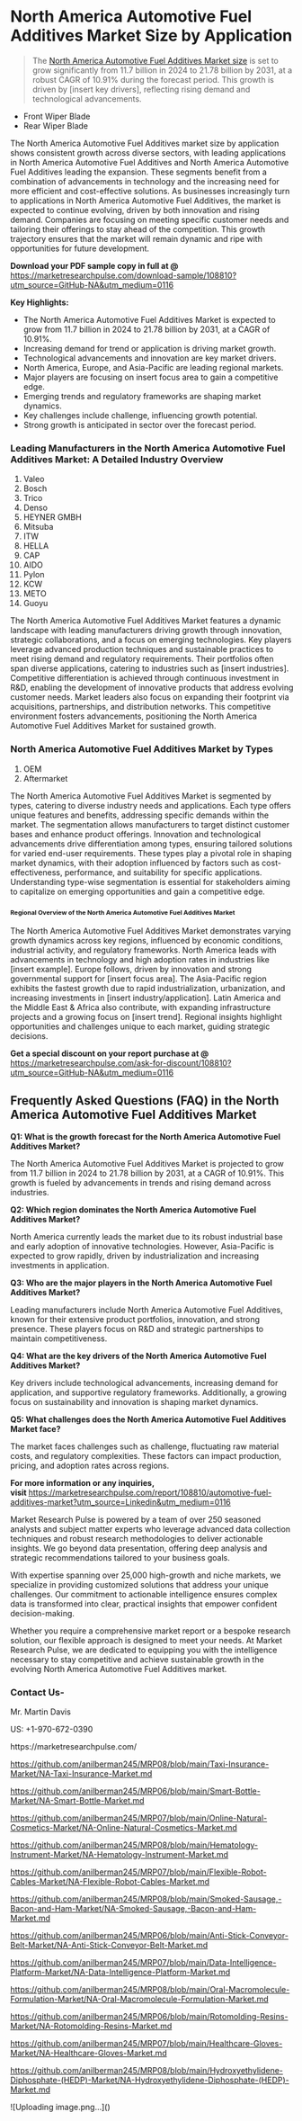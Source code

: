 <h1>North America Automotive Fuel Additives Market&nbsp;Size by Application</h1><blockquote><p>The <a href="https://marketresearchpulse.com/download-sample/108810?utm_source=GitHub-NA&amp;utm_medium=0116">North America Automotive Fuel Additives Market size</a> is set to grow significantly from 11.7 billion in 2024 to 21.78 billion by 2031, at a robust CAGR of 10.91% during the forecast period. This growth is driven by [insert key drivers], reflecting rising demand and technological advancements.</p></blockquote><ul><li>Front Wiper Blade<li> Rear Wiper Blade</li></ul><p>The North America Automotive Fuel Additives market size by application shows consistent growth across diverse sectors, with leading applications in North America Automotive Fuel Additives and North America Automotive Fuel Additives leading the expansion. These segments benefit from a combination of advancements in technology and the increasing need for more efficient and cost-effective solutions. As businesses increasingly turn to applications in North America Automotive Fuel Additives, the market is expected to continue evolving, driven by both innovation and rising demand. Companies are focusing on meeting specific customer needs and tailoring their offerings to stay ahead of the competition. This growth trajectory ensures that the market will remain dynamic and ripe with opportunities for future development.</p><p><strong>Download your PDF sample copy in full at @ </strong><a href="https://marketresearchpulse.com/download-sample/108810?utm_source=GitHub-NA&amp;utm_medium=0116">https://marketresearchpulse.com/download-sample/108810?utm_source=GitHub-NA&amp;utm_medium=0116</a></p><p><strong>Key Highlights: </strong></p><ul><li>The North America Automotive Fuel Additives Market is expected to grow from 11.7 billion in 2024 to 21.78 billion by 2031, at a CAGR of 10.91%.</li><li>Increasing demand for trend or application is driving market growth.</li><li>Technological advancements and innovation are key market drivers.</li><li>North America, Europe, and Asia-Pacific are leading regional markets.</li><li>Major players are focusing on insert focus area to gain a competitive edge.</li><li>Emerging trends and regulatory frameworks are shaping market dynamics.</li><li>Key challenges include challenge, influencing growth potential.</li><li>Strong growth is anticipated in sector over the forecast period.</li></ul><h3>Leading Manufacturers in the North America Automotive Fuel Additives Market: A Detailed Industry Overview</h3><ol><li>Valeo</li><li>Bosch</li><li>Trico</li><li>Denso</li><li>HEYNER GMBH</li><li>Mitsuba</li><li>ITW</li><li>HELLA</li><li>CAP</li><li>AIDO</li><li>Pylon</li><li>KCW</li><li>METO</li><li>Guoyu</li></ol><div class="flex max-w-full flex-col flex-grow"><div class="min-h-8 text-message flex w-full flex-col items-end gap-2 whitespace-normal break-words [.text-message+&amp;]:mt-5" dir="auto" data-message-author-role="assistant" data-message-id="fd8432e4-4910-450d-b182-61b7bfb0a01f" data-message-model-slug="gpt-4o"><div class="flex w-full flex-col gap-1 empty:hidden first:pt-[3px]"><div class="markdown prose w-full break-words dark:prose-invert light"><p>The North America Automotive Fuel Additives Market features a dynamic landscape with leading manufacturers driving growth through innovation, strategic collaborations, and a focus on emerging technologies. Key players leverage advanced production techniques and sustainable practices to meet rising demand and regulatory requirements. Their portfolios often span diverse applications, catering to industries such as [insert industries]. Competitive differentiation is achieved through continuous investment in R&amp;D, enabling the development of innovative products that address evolving customer needs. Market leaders also focus on expanding their footprint via acquisitions, partnerships, and distribution networks. This competitive environment fosters advancements, positioning the North America Automotive Fuel Additives Market for sustained growth.</p></div></div></div></div><h3>North America Automotive Fuel Additives Market by Types</h3><ol><li>OEM<li> Aftermarket</li></ol><div class="flex max-w-full flex-col flex-grow"><div class="min-h-8 text-message flex w-full flex-col items-end gap-2 whitespace-normal break-words [.text-message+&amp;]:mt-5" dir="auto" data-message-author-role="assistant" data-message-id="084470be-0bb7-4664-bddf-5156b4f41249" data-message-model-slug="gpt-4o-mini"><div class="flex w-full flex-col gap-1 empty:hidden first:pt-[3px]"><div class="markdown prose w-full break-words dark:prose-invert light"><p>The North America Automotive Fuel Additives Market is segmented by types, catering to diverse industry needs and applications. Each type offers unique features and benefits, addressing specific demands within the market. The segmentation allows manufacturers to target distinct customer bases and enhance product offerings. Innovation and technological advancements drive differentiation among types, ensuring tailored solutions for varied end-user requirements. These types play a pivotal role in shaping market dynamics, with their adoption influenced by factors such as cost-effectiveness, performance, and suitability for specific applications. Understanding type-wise segmentation is essential for stakeholders aiming to capitalize on emerging opportunities and gain a competitive edge.</p></div></div></div></div><h3><span style="font-size: 11px;">Regional Overview of the North America Automotive Fuel Additives Market</span></h3><div class="flex max-w-full flex-col flex-grow"><div class="min-h-8 text-message flex w-full flex-col items-end gap-2 whitespace-normal break-words [.text-message+&amp;]:mt-5" dir="auto" data-message-author-role="assistant" data-message-id="e9038762-ce64-4e30-91c9-9bd413514231" data-message-model-slug="gpt-4o-mini"><div class="flex w-full flex-col gap-1 empty:hidden first:pt-[3px]"><div class="markdown prose w-full break-words dark:prose-invert light"><p>The North America Automotive Fuel Additives Market demonstrates varying growth dynamics across key regions, influenced by economic conditions, industrial activity, and regulatory frameworks. North America leads with advancements in technology and high adoption rates in industries like [insert example]. Europe follows, driven by innovation and strong governmental support for [insert focus area]. The Asia-Pacific region exhibits the fastest growth due to rapid industrialization, urbanization, and increasing investments in [insert industry/application]. Latin America and the Middle East &amp; Africa also contribute, with expanding infrastructure projects and a growing focus on [insert trend]. Regional insights highlight opportunities and challenges unique to each market, guiding strategic decisions.</p></div></div></div></div><p><strong>Get a special discount on your report purchase at @ </strong><a href="https://marketresearchpulse.com/ask-for-discount/108810?utm_source=GitHub-NA&amp;utm_medium=0116">https://marketresearchpulse.com/ask-for-discount/108810?utm_source=GitHub-NA&amp;utm_medium=0116</a></p><h2>Frequently Asked Questions (FAQ) in the North America Automotive Fuel Additives Market</h2><p><strong>Q1: What is the growth forecast for the North America Automotive Fuel Additives Market?</strong></p><p>The North America Automotive Fuel Additives Market is projected to grow from 11.7 billion in 2024 to 21.78 billion by 2031, at a CAGR of 10.91%. This growth is fueled by advancements in trends and rising demand across industries.</p><p><strong>Q2: Which region dominates the North America Automotive Fuel Additives Market?</strong></p><p>North America currently leads the market due to its robust industrial base and early adoption of innovative technologies. However, Asia-Pacific is expected to grow rapidly, driven by industrialization and increasing investments in application.</p><p><strong>Q3: Who are the major players in the North America Automotive Fuel Additives Market?</strong></p><p>Leading manufacturers include North America Automotive Fuel Additives, known for their extensive product portfolios, innovation, and strong presence. These players focus on R&amp;D and strategic partnerships to maintain competitiveness.</p><p><strong>Q4: What are the key drivers of the North America Automotive Fuel Additives Market?</strong></p><p>Key drivers include technological advancements, increasing demand for application, and supportive regulatory frameworks. Additionally, a growing focus on sustainability and innovation is shaping market dynamics.</p><p><strong>Q5: What challenges does the North America Automotive Fuel Additives Market face?</strong></p><p>The market faces challenges such as challenge, fluctuating raw material costs, and regulatory complexities. These factors can impact production, pricing, and adoption rates across regions.</p><p><strong>For more information or any inquiries, visit&nbsp;</strong><a href="https://marketresearchpulse.com/report/108810/automotive-fuel-additives-market?utm_source=Linkedin&utm_medium=0116">https://marketresearchpulse.com/report/108810/automotive-fuel-additives-market?utm_source=Linkedin&utm_medium=0116</a></p><p>Market Research Pulse is powered by a team of over 250 seasoned analysts and subject matter experts who leverage advanced data collection techniques and robust research methodologies to deliver actionable insights. We go beyond data presentation, offering deep analysis and strategic recommendations tailored to your business goals.</p><p>With expertise spanning over 25,000 high-growth and niche markets, we specialize in providing customized solutions that address your unique challenges. Our commitment to actionable intelligence ensures complex data is transformed into clear, practical insights that empower confident decision-making.</p><p>Whether you require a comprehensive market report or a bespoke research solution, our flexible approach is designed to meet your needs. At Market Research Pulse, we are dedicated to equipping you with the intelligence necessary to stay competitive and achieve sustainable growth in the evolving North America Automotive Fuel Additives market.</p><h3><strong>Contact Us-</strong></h3><p>Mr. Martin Davis</p><p>US: +1-970-672-0390</p><p>https://marketresearchpulse.com/</p><p><a href="https://github.com/anilberman245/MRP08/blob/main/Taxi-Insurance-Market/NA-Taxi-Insurance-Market.md">https://github.com/anilberman245/MRP08/blob/main/Taxi-Insurance-Market/NA-Taxi-Insurance-Market.md</a></p><p><a href="https://github.com/anilberman245/MRP06/blob/main/Smart-Bottle-Market/NA-Smart-Bottle-Market.md">https://github.com/anilberman245/MRP06/blob/main/Smart-Bottle-Market/NA-Smart-Bottle-Market.md</a></p><p><a href="https://github.com/anilberman245/MRP07/blob/main/Online-Natural-Cosmetics-Market/NA-Online-Natural-Cosmetics-Market.md">https://github.com/anilberman245/MRP07/blob/main/Online-Natural-Cosmetics-Market/NA-Online-Natural-Cosmetics-Market.md</a></p><p><a href="https://github.com/anilberman245/MRP08/blob/main/Hematology-Instrument-Market/NA-Hematology-Instrument-Market.md">https://github.com/anilberman245/MRP08/blob/main/Hematology-Instrument-Market/NA-Hematology-Instrument-Market.md</a></p><p><a href="https://github.com/anilberman245/MRP07/blob/main/Flexible-Robot-Cables-Market/NA-Flexible-Robot-Cables-Market.md">https://github.com/anilberman245/MRP07/blob/main/Flexible-Robot-Cables-Market/NA-Flexible-Robot-Cables-Market.md</a></p><p><a href="https://github.com/anilberman245/MRP08/blob/main/Smoked-Sausage,-Bacon-and-Ham-Market/NA-Smoked-Sausage,-Bacon-and-Ham-Market.md">https://github.com/anilberman245/MRP08/blob/main/Smoked-Sausage,-Bacon-and-Ham-Market/NA-Smoked-Sausage,-Bacon-and-Ham-Market.md</a></p><p><a href="https://github.com/anilberman245/MRP06/blob/main/Anti-Stick-Conveyor-Belt-Market/NA-Anti-Stick-Conveyor-Belt-Market.md">https://github.com/anilberman245/MRP06/blob/main/Anti-Stick-Conveyor-Belt-Market/NA-Anti-Stick-Conveyor-Belt-Market.md</a></p><p><a href="https://github.com/anilberman245/MRP07/blob/main/Data-Intelligence-Platform-Market/NA-Data-Intelligence-Platform-Market.md">https://github.com/anilberman245/MRP07/blob/main/Data-Intelligence-Platform-Market/NA-Data-Intelligence-Platform-Market.md</a></p><p><a href="https://github.com/anilberman245/MRP08/blob/main/Oral-Macromolecule-Formulation-Market/NA-Oral-Macromolecule-Formulation-Market.md">https://github.com/anilberman245/MRP08/blob/main/Oral-Macromolecule-Formulation-Market/NA-Oral-Macromolecule-Formulation-Market.md</a></p><p><a href="https://github.com/anilberman245/MRP06/blob/main/Rotomolding-Resins-Market/NA-Rotomolding-Resins-Market.md">https://github.com/anilberman245/MRP06/blob/main/Rotomolding-Resins-Market/NA-Rotomolding-Resins-Market.md</a></p><p><a href="https://github.com/anilberman245/MRP07/blob/main/Healthcare-Gloves-Market/NA-Healthcare-Gloves-Market.md">https://github.com/anilberman245/MRP07/blob/main/Healthcare-Gloves-Market/NA-Healthcare-Gloves-Market.md</a></p><p><a href="https://github.com/anilberman245/MRP08/blob/main/Hydroxyethylidene-Diphosphate-(HEDP)-Market/NA-Hydroxyethylidene-Diphosphate-(HEDP)-Market.md">https://github.com/anilberman245/MRP08/blob/main/Hydroxyethylidene-Diphosphate-(HEDP)-Market/NA-Hydroxyethylidene-Diphosphate-(HEDP)-Market.md</a></p>
![Uploading image.png…]()
